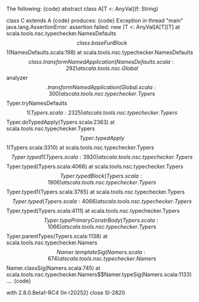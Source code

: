 The following:
{code}
   abstract class A[T <: AnyVal](f: String)

   class C extends A
{code}
produces:
{code}
   Exception in thread "main" java.lang.AssertionError: assertion failed: new [T <: AnyVal]A[T][T]
	at scala.tools.nsc.typechecker.NamesDefaults$$class.baseFunBlock$$1(NamesDefaults.scala:198)
	at scala.tools.nsc.typechecker.NamesDefaults$$class.transformNamedApplication(NamesDefaults.scala:292)
	at scala.tools.nsc.Global$$analyzer$$.transformNamedApplication(Global.scala:300)
	at scala.tools.nsc.typechecker.Typers$$Typer.tryNamesDefaults$$1(Typers.scala:2325)
	at scala.tools.nsc.typechecker.Typers$$Typer.doTypedApply(Typers.scala:2363)
	at scala.tools.nsc.typechecker.Typers$$Typer.typedApply$$1(Typers.scala:3310)
	at scala.tools.nsc.typechecker.Typers$$Typer.typed1(Typers.scala:3920)
	at scala.tools.nsc.typechecker.Typers$$Typer.typed(Typers.scala:4066)
	at scala.tools.nsc.typechecker.Typers$$Typer.typedBlock(Typers.scala:1906)
	at scala.tools.nsc.typechecker.Typers$$Typer.typed1(Typers.scala:3765)
	at scala.tools.nsc.typechecker.Typers$$Typer.typed(Typers.scala:4066)
	at scala.tools.nsc.typechecker.Typers$$Typer.typed(Typers.scala:4111)
	at scala.tools.nsc.typechecker.Typers$$Typer.typePrimaryConstrBody(Typers.scala:1066)
	at scala.tools.nsc.typechecker.Typers$$Typer.parentTypes(Typers.scala:1138)
	at scala.tools.nsc.typechecker.Namers$$Namer.templateSig(Namers.scala:674)
	at scala.tools.nsc.typechecker.Namers$$Namer.classSig(Namers.scala:745)
	at scala.tools.nsc.typechecker.Namers$$Namer.typeSig(Namers.scala:1133)
        ....
{code}

with 2.8.0.Beta1-RC4
(In r20252) close SI-2820
